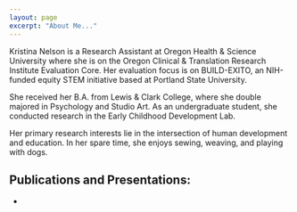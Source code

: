 ```yaml
---
layout: page
excerpt: "About Me..."
---
```


Kristina Nelson is a Research Assistant at Oregon Health & Science University where she is on the Oregon Clinical & Translation Research Institute Evaluation Core. Her evaluation focus is on BUILD-EXITO, an NIH-funded equity STEM initiative based at Portland State University. 

She received her B.A. from Lewis & Clark College, where she double majored in Psychology and Studio Art. As an undergraduate student, she conducted research in the Early Childhood Development Lab.

Her primary research interests lie in the intersection of human development and education. In her spare time, she enjoys sewing, weaving, and playing with dogs.


## Publications and Presentations:

- 
